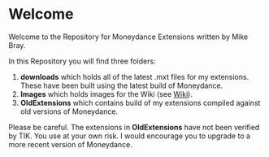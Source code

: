 # Welcome #

Welcome to the Repository for Moneydance Extensions written by Mike Bray.

In this Repository you will find three folders:

1. **downloads** which holds all of the latest .mxt files for my extensions.  These have been built using the latest build of Moneydance.
2. **Images** which holds images for the Wiki (see [Wiki](https://github.com/mrbray99/moneydanceproduction/wiki)).
3. **OldExtensions** which contains build of my extensions compiled against old versions of Moneydance.

Please be careful.  The extensions in **OldExtensions** have not been verified by TIK.  You use at your own risk. I would encourage you to upgrade to a more recent version of Moneydance.
